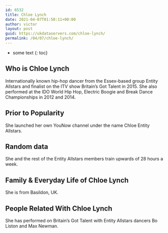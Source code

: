 ```yaml
---
id: 6532
title: Chloe Lynch
date: 2021-04-07T01:50:11+00:00
author: victor
layout: post
guid: https://ukdataservers.com/chloe-lynch/
permalink: /04/07/chloe-lynch/
---
```


* some text
{: toc}


## Who is Chloe Lynch



Internationally known hip-hop dancer from the Essex-based group Entity Allstars and finalist on the ITV show Britain&#8217;s Got Talent in 2015. She also performed at the IDO World Hip Hop, Electric Boogie and Break Dance Championships in 2012 and 2014.

                
                
                
## Prior to Popularity



She launched her own YouNow channel under the name Chloe Entity Allstars.

                
                
                
## Random data



She and the rest of the Entity Allstars members train upwards of 28 hours a week.

                
                
                
## Family & Everyday Life of Chloe Lynch



She is from Basildon, UK.

                
                
                
## People Related With Chloe Lynch



She has performed on Britain&#8217;s Got Talent with Entity Allstars dancers Bo Liston and Max Newman.

                
              
            
          
          
          